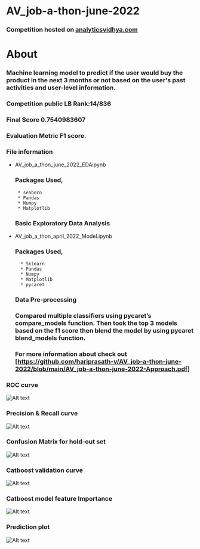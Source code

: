 # AV_job-a-thon-june-2022


### Competition hosted on <a href="https://datahack.analyticsvidhya.com/contest/job-a-thon-june-2022/#About"> analyticsvidhya.com </a>

# About

### Machine learning model to predict if the user would buy the product in the next 3 months or not based on the user's past activities and user-level information.


### Competition public LB Rank:14/836

### Final Score 0.7540983607

### Evaluation Metric F1 score.

### File information

 * AV_job_a_thon_june_2022_EDAipynb
    ### Packages Used,
        * seaborn
        * Pandas
        * Numpy
        * Matplotlib
    ### Basic Exploratory Data Analysis
    
    
    
* AV_job_a_thon_april_2022_Model.ipynb
    ### Packages Used,
        * Sklearn
        * Pandas
        * Numpy
        * Matplotlib
        * pycaret
       
     ### Data Pre-processing         
     ### Compared multiple classifiers using pycaret’s compare_models function. Then took the top 3 models based on the f1              score then blend the model by using pycaret blend_models function. 
     ### For more information about check out [https://github.com/hariprasath-v/AV_job-a-thon-june-2022/blob/main/AV_job-a-thon-june-2022-Approach.pdf]
     

### ROC curve
![Alt text](https://github.com/hariprasath-v/AV_job-a-thon-june-2022/blob/main/Voting%20classifier%20ROC%20curve.png)

### Precision & Recall curve
![Alt text](https://github.com/hariprasath-v/AV_job-a-thon-june-2022/blob/main/Voting%20classifier%20precision%20recall%20curve.png)

### Confusion Matrix for hold-out set
![Alt text](https://github.com/hariprasath-v/AV_job-a-thon-june-2022/blob/main/Voting%20classifier%20holdout%20set%20%20confusion%20matrix.png)

### Catboost validation curve
![Alt text](https://github.com/hariprasath-v/AV_job-a-thon-june-2022/blob/main/Catboost%20validation%20curve.png)

### Catboost model feature Importance
![Alt text](https://github.com/hariprasath-v/AV_job-a-thon-june-2022/blob/main/Feature%20%20Importance%20catboost%20model.png)

### Prediction plot
![Alt text](https://github.com/hariprasath-v/AV_job-a-thon-june-2022/blob/main/Prediction%20plot.png)



     





